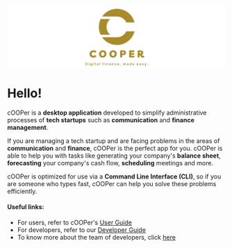 ![cOOPer](userGuideImages/cooperLogo.png)

# Hello!
cOOPer is a **desktop application** developed to simplify administrative processes of **tech startups** such as **communication** and **finance management**. 

If you are managing a tech startup and are facing problems in the areas of **communication** and **finance**, cOOPer is the perfect app for you.
cOOPer is able to help you with tasks like generating your company's **balance sheet**, **forecasting** your company's cash flow, **scheduling** meetings and more. 

cOOPer is optimized for use via a **Command Line Interface (CLI)**, so if you are someone who types fast, cOOPer can help you solve these problems efficiently.

#### Useful links:
* For users, refer to cOOPer's [User Guide](UserGuide.md) 
* For developers, refer to our [Developer Guide](DeveloperGuide.md)
* To know more about the team of developers, click [here](AboutUs.md)
